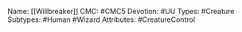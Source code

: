 Name: [[Willbreaker]]
CMC: #CMC5
Devotion: #UU
Types: #Creature
Subtypes: #Human #Wizard
Attributes: #CreatureControl
